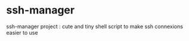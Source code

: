 ssh-manager
===========

ssh-manager project : cute and tiny shell script to make ssh connexions easier to use
